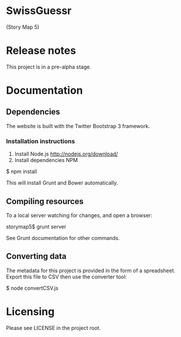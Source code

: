 SwissGuessr
===========
(Story Map 5)

# Release notes

This project is in a pre-alpha stage.

# Documentation

## Dependencies

The website is built with the Twitter Bootstrap 3 framework.

### Installation instructions

1. Install Node.js http://nodejs.org/download/
2. Install dependencies NPM

$ npm install

This will install Grunt and Bower automatically.

## Compiling resources

To a local server watching for changes, and open a browser:

storymap5$ grunt server

See Grunt documentation for other commands.

## Converting data

The metadata for this project is provided in the form of a spreadsheet.
Export this file to CSV then use the converter tool:

$ node convertCSV.js

# Licensing

Please see LICENSE in the project root.

